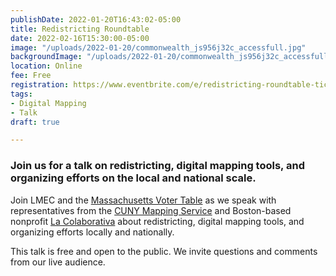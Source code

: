 ```yaml
---
publishDate: 2022-01-20T16:43:02-05:00
title: Redistricting Roundtable
date: 2022-02-16T15:30:00-05:00
image: "/uploads/2022-01-20/commonwealth_js956j32c_accessfull.jpg"
backgroundImage: "/uploads/2022-01-20/commonwealth_js956j32c_accessfull.jpg"
location: Online
fee: Free
registration: https://www.eventbrite.com/e/redistricting-roundtable-tickets-252359362647
tags:
- Digital Mapping
- Talk
draft: true

---
```

### **Join us for a talk on redistricting, digital mapping tools, and organizing efforts on the local and national scale.**

Join LMEC and the [Massachusetts Voter Table](https://mavotertable.org/) as we speak with representatives from the [CUNY Mapping Service](https://www.gc.cuny.edu/urbanresearchmaps?gclid=Cj0KCQiAraSPBhDuARIsAM3Js4p3iDZexCXuOKSsfw7ePDVBEbRebiXgdxVvwYWCEzQlTmLegA2g_WcaAm9mEALw_wcB) and Boston-based nonprofit [La Colaborativa](https://la-colaborativa.org/) about redistricting, digital mapping tools, and organizing efforts locally and nationally.

This talk is free and open to the public. We invite questions and comments from our live audience. 